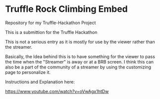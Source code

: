 # Truffle Rock Climbing Embed
Repository for my Truffle-Hackathon Project

This is a submittion for the Truffle Hackathon

This is not a serious entry as it is mostly for use by the viewer rather than the streamer.

Basically, the Idea behind this is to have something for the viewer to pass the time when the "Streamer" is away or at a BRB screen. I think this can also be a part of the community of a streamer by using the customizing page to personalize it.

Instructions and Explanation here:

https://www.youtube.com/watch?v=oVwAgx1htDw
